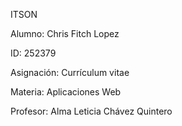 ITSON

Alumno:
Chris Fitch Lopez

ID:
252379

Asignación:
Currículum vitae 

Materia:
Aplicaciones Web 


Profesor:
Alma Leticia Chávez Quintero


